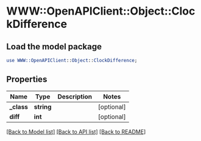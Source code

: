 # WWW::OpenAPIClient::Object::ClockDifference

## Load the model package
```perl
use WWW::OpenAPIClient::Object::ClockDifference;
```

## Properties
Name | Type | Description | Notes
------------ | ------------- | ------------- | -------------
**_class** | **string** |  | [optional] 
**diff** | **int** |  | [optional] 

[[Back to Model list]](../README.md#documentation-for-models) [[Back to API list]](../README.md#documentation-for-api-endpoints) [[Back to README]](../README.md)


